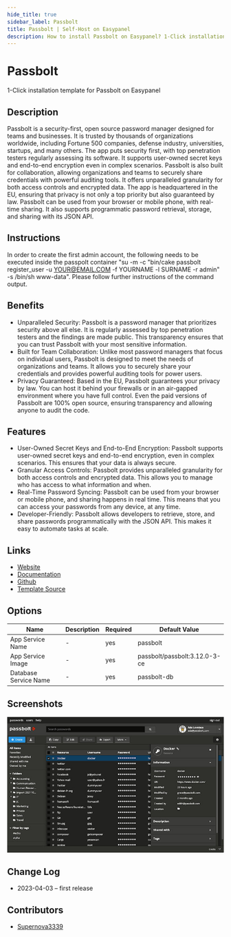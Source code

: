 ```yaml
---
hide_title: true
sidebar_label: Passbolt
title: Passbolt | Self-Host on Easypanel
description: How to install Passbolt on Easypanel? 1-Click installation template for Passbolt on Easypanel
---
```


<!-- generated -->

# Passbolt

1-Click installation template for Passbolt on Easypanel

## Description

Passbolt is a security-first, open source password manager designed for teams and businesses. It is trusted by thousands of organizations worldwide, including Fortune 500 companies, defense industry, universities, startups, and many others. The app puts security first, with top penetration testers regularly assessing its software. It supports user-owned secret keys and end-to-end encryption even in complex scenarios. Passbolt is also built for collaboration, allowing organizations and teams to securely share credentials with powerful auditing tools. It offers unparalleled granularity for both access controls and encrypted data. The app is headquartered in the EU, ensuring that privacy is not only a top priority but also guaranteed by law. Passbolt can be used from your browser or mobile phone, with real-time sharing. It also supports programmatic password retrieval, storage, and sharing with its JSON API.

## Instructions

In order to create the first admin account, the following needs to be executed inside the passpolt container &quot;su -m -c &quot;bin/cake passbolt register_user -u YOUR@EMAIL.COM -f YOURNAME -l SURNAME -r admin&quot; -s /bin/sh www-data&quot;. Please follow further instructions of the command output.

## Benefits

- Unparalleled Security: Passbolt is a password manager that prioritizes security above all else. It is regularly assessed by top penetration testers and the findings are made public. This transparency ensures that you can trust Passbolt with your most sensitive information.
- Built for Team Collaboration: Unlike most password managers that focus on individual users, Passbolt is designed to meet the needs of organizations and teams. It allows you to securely share your credentials and provides powerful auditing tools for power users.
- Privacy Guaranteed: Based in the EU, Passbolt guarantees your privacy by law. You can host it behind your firewalls or in an air-gapped environment where you have full control. Even the paid versions of Passbolt are 100% open source, ensuring transparency and allowing anyone to audit the code.

## Features

- User-Owned Secret Keys and End-to-End Encryption: Passbolt supports user-owned secret keys and end-to-end encryption, even in complex scenarios. This ensures that your data is always secure.
- Granular Access Controls: Passbolt provides unparalleled granularity for both access controls and encrypted data. This allows you to manage who has access to what information and when.
- Real-Time Password Syncing: Passbolt can be used from your browser or mobile phone, and sharing happens in real time. This means that you can access your passwords from any device, at any time.
- Developer-Friendly: Passbolt allows developers to retrieve, store, and share passwords programmatically with the JSON API. This makes it easy to automate tasks at scale.

## Links

- [Website](https://passbolt.com)
- [Documentation](https://help.passbolt.com)
- [Github](https://github.com/passbolt/)
- [Template Source](https://github.com/easypanel-io/templates/tree/main/templates/passbolt)

## Options

Name | Description | Required | Default Value
-|-|-|-
App Service Name | - | yes | passbolt
App Service Image | - | yes | passbolt/passbolt:3.12.0-3-ce
Database Service Name | - | yes | passbolt-db

## Screenshots

![Passbolt Screenshot](./assets/screenshot.jpg)

## Change Log

- 2023-04-03 – first release

## Contributors

- [Supernova3339](https://github.com/Supernova3339)
